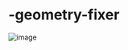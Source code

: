 # -geometry-fixer

![image](https://github.com/user-attachments/assets/fdc8344a-2dad-4442-915a-3d5c80a3dae7)
